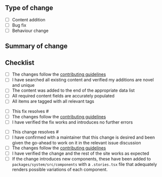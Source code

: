 ## Type of change

<!-- Add and x to the categories that apply -->

- [ ] Content addition
- [ ] Bug fix
- [ ] Behaviour change

## Summary of change

<!-- Provide a brief summary of what changes this PR includes, like "added some popular React podcasts" or "fixed navigation menu getting cut off on screens narrower than 320px" -->

## Checklist

<!-- Delete as appropriate and then go through the list, adding an X to every item you have completed -->

<!-- Delete if your change is not a content addition -->

- [ ] The changes follow the [contributing guidelines](../CONTRIBUTING.md)
- [ ] I have searched all existing content and verified my additions are novel
      and unique
- [ ] The content was added to the end of the appropriate data list
- [ ] All required content fields are accurately populated
- [ ] All items are tagged with all relevant tags

<!-- Delete if your change is not a bug fix -->

- [ ] This fix resolves #<!-- replace with issue number -->
- [ ] The changes follow the [contributing guidelines](../CONTRIBUTING.md)
- [ ] I have verified the fix works and introduces no further errors

<!-- Delete if your change is not a behaviour change -->

- [ ] This change resolves #<!-- replace with issue number -->
- [ ] I have confirmed with a maintainer that this change is desired and been
      given the go-ahead to work on it in the relevant issue discussion
- [ ] The changes follow the [contributing guidelines](../CONTRIBUTING.md)
- [ ] I have verified the change and the rest of the site works as expected
- [ ] If the change introduces new components, these have been added to
      `packages/system/src/components` with a `.stories.tsx` file that
      adequately renders possible variations of each component.
